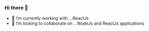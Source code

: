 ### Hi there 👋
- 🔭 I’m currently working with ...ReactJs
- 👯 I’m looking to collaborate on ...NodeJs and ReactJs applications

<!--
**mridul1024/mridul1024** is a ✨ _special_ ✨ repository because its `README.md` (this file) appears on your GitHub profile.

//removed line
- 🤔 I’m looking for help with ...NodeJs 


Here are some ideas to get you started:

- 🔭 I’m currently working on ...
- 🌱 I’m currently learning ...
- 👯 I’m looking to collaborate on ...
- 🤔 I’m looking for help with ...
- 💬 Ask me about ...
- 📫 How to reach me: ...
- 😄 Pronouns: ...
- ⚡ Fun fact: ...
-->
